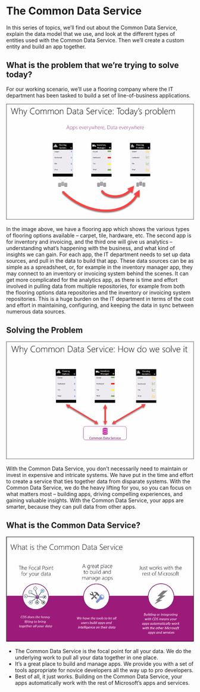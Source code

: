 <properties
   pageTitle="The Common Data Service: Overview | Microsoft PowerApps"
   description="An overview of this powerful way to store and model data"
   services=""
   suite="powerapps"
   documentationCenter="na"
   authors="v-brbene"
   manager="anneta"
   editor=""
   tags=""
   featuredVideoId="os33pHQ9jSU"
   courseDuration="4m"/>

<tags
   ms.service="powerapps"
   ms.devlang="na"
   ms.topic="get-started-article"
   ms.tgt_pltfrm="na"
   ms.workload="na"
   ms.date="08/03/2017"
   ms.author="v-brbene"/>

# The Common Data Service
In this series of topics, we’ll find out about the Common Data Service, explain the data model that we use, and look at the different types of entities used with the Common Data Service. Then we’ll create a custom entity and build an app together. 


## What is the problem that we’re trying to solve today?
For our working scenario, we’ll use a flooring company where the IT department has been tasked to build a set of line-of-business applications. 

![Line-of-business apps](./media/learning-common-data-service-overview/scenario-problem.png)

In the image above, we have a flooring app which shows the various types of flooring options available – carpet, tile, hardware, etc. The second app is for inventory and invoicing, and the third one will give us analytics – understanding what’s happening with the business, and what kind of insights we can gain. For each app, the IT department needs to set up data sources, and pull in the data to build that app. These data sources can be as simple as a spreadsheet, or, for example in the inventory manager app, they may connect to an inventory or invoicing system behind the scenes. It can get more complicated for the analytics app, as there is time and effort involved in pulling data from multiple repositories, for example from both the flooring options data repositories and the inventory or invoicing system repositories. This is a huge burden on the IT department in terms of the cost and effort in maintaining, configuring, and keeping the data in sync between numerous data sources.

## Solving the Problem

![Common Data Service diagram](./media/learning-common-data-service-overview/scenario-solving.png)

With the Common Data Service, you don’t necessarily need to maintain or invest in expensive and intricate systems. We have put in the time and effort to create a service that ties together data from disparate systems. With the Common Data Service, we do the heavy lifting for you, so you can focus on what matters most – building apps, driving compelling experiences, and gaining valuable insights. With the Common Data Service, your apps are smarter, because they can pull data from other apps. 

## What is the Common Data Service?

![What is the Common Data Service](./media/learning-common-data-service-overview/what-is-cds.png)

- The Common Data Service is the focal point for all your data. We do the underlying work to pull all your data together in one place. 
- It’s a great place to build and manage apps. We provide you with a set of tools appropriate for novice developers all the way up to pro developers. 
- Best of all, it just works. Building on the Common Data Service, your apps automatically work with the rest of Microsoft’s apps and services.
